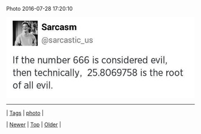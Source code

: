 <!--
title: Photo 2016-07-28 17
date: 2020-06-28T15:27:00.123Z
tags: photo
-->


Photo 2016-07-28 17:20:10

![](148106370009-0.jpg)

<!--BOTTOM-POST-NAVIGATION-->
---

| [Tags](tags.md) | [photo](tag-photo.md) |

| [Newer](148067200814.md) | [Top](index.md) | [Older](148151589989.md) |